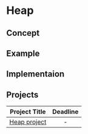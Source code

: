 # Heap

## Concept 

## Example 

## Implementaion

## Projects

|Project Title | Deadline |
|:-----------:|:-------------:|
|[Heap project](https://github.com/SAFCSP-Team/heap-project) | - | 
